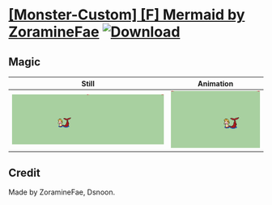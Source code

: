 # [\[Monster-Custom\] \[F\] Mermaid by ZoramineFae](./) [![Download](https://img.shields.io/badge/Download--red?style=social&logo=github)](https://minhaskamal.github.io/DownGit/#/home?url=https://github.com/Klokinator/FE-Repo/tree/main/Battle%20Animations%2FMonsters%20-%20Dragons%20and%20Special%2F%5BMonster-Custom%5D%20%5BF%5D%20Mermaid%20by%20ZoramineFae%2F6.%20Magic)

## Magic

| Still | Animation |
| :---: | :-------: |
| ![Magic still](./Magic_000.png) | ![Magic](./Magic.gif) |

## Credit

Made by ZoramineFae, Dsnoon.
